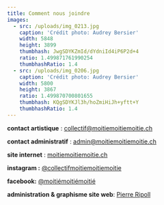 ```yaml
---
title: Comment nous joindre
images:
  - src: /uploads/img_0213.jpg
    caption: 'Crédit photo: Audrey Bersier'
    width: 5848
    height: 3899
    thumbhash: JwgSDYKZmId/dYdniId4iP6P2d+4
    ratio: 1.499871761990254
    thumbhashRatio: 1.4
  - src: /uploads/img_0206.jpg
    caption: 'Crédit photo: Audrey Bersier'
    width: 5800
    height: 3867
    ratio: 1.499870700801655
    thumbhash: KQgSDYKJl3h/hoZmiHiJh+yftt+Y
    thumbhashRatio: 1.4
---
```


**contact artistique** : collectif@moitiemoitiemoitie.ch

**contact administratif** : admin@moitiemoitiemoitie.ch

**site internet** : [moitiemoitiemoitie.ch](https://moitiemoitiemoitie.ch/)

**instagram :** [@collectifmoitiemoitiemoitie](https://www.instagram.com/collectifmoitiemoitiemoitie/)

**facebook:** [@moitiémoitiémoitié](https://www.facebook.com/moitiemoitiemoitie)

**administration & graphisme site web**: [Pierre Ripoll](mailto:pierreripoll13@gmail.com)
